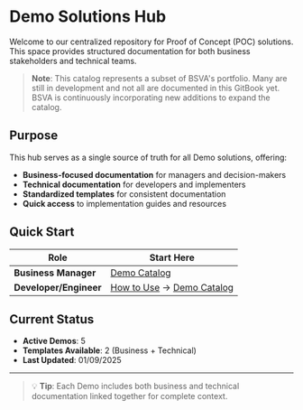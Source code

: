 # Demo Solutions Hub

Welcome to our centralized repository for Proof of Concept (POC) solutions. This space provides structured documentation for both business stakeholders and technical teams.

> **Note**: This catalog represents a subset of BSVA's  portfolio. Many are still in development and not all are documented in this GitBook yet. BSVA is continuously incorporating new additions to expand the catalog.

## Purpose

This hub serves as a single source of truth for all Demo solutions, offering:
- **Business-focused documentation** for managers and decision-makers
- **Technical documentation** for developers and implementers
- **Standardized templates** for consistent documentation
- **Quick access** to implementation guides and resources

## Quick Start

| Role | Start Here |
|------|------------|
| **Business Manager** | [Demo Catalog](demo-catalog/README.md) |
| **Developer/Engineer** | [How to Use](getting-started/README.md) → [Demo Catalog](demo-catalog/README.md) |


## Current Status

- **Active Demos**: 5
- **Templates Available**: 2 (Business + Technical)
- **Last Updated**: 01/09/2025

---

> 💡 **Tip**: Each Demo includes both business and technical documentation linked together for complete context.
